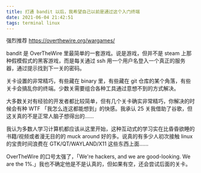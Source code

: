 ```yaml
---
title: 打通 bandit 以后，我希望自己以前是通过这个入门终端
date: 2021-06-04 21:42:51
tags: terminal linux
---
```


强烈推荐 https://overthewire.org/wargames/

bandit 是 OverTheWire 里最简单的一套游戏。说是游戏，但并不是 steam 上那种假模假式的黑客游戏，而是每关通过 ssh 用一个用户名登入一个真正的服务器，通过提示找到下一关的密码。

关卡设置的非常精巧，有些藏在 binary 里，有些藏在 git 仓库的某个角落，有些关卡会搞乱你的终端。少数关需要组合各种工具通过意想不到的方式解决。

大多数关对有经验的开发者都比较简单，但有几个关卡确实非常精巧，你解决的时候会有种 WTF 「我怎么连这都能想到」的快感。我承认 25 关我借助了谷歌，但这关真的不是正常人脑子想得出的……

我认为多数人学习计算机都应该从这里开始，这种互动式的学习实在比昏昏欲睡的书籍/视频或者漫无目的的 muck around 好的多。说真的有多少人初次接触 linux 的宝贵时间浪费在 GTK/QT/WAYLAND/X11 这些东西上面……

OverTheWire 的口号太强了，「We're hackers, and we are good-looking. We are the 1%.」我也不确定他是不是认真的，但如果有空，还会尝试后面的关卡。
